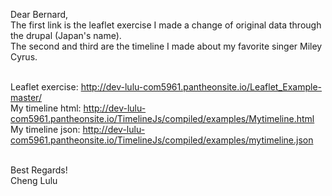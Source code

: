 Dear Bernard,<br>
The first link is the leaflet exercise I made a change of original data through the drupal (Japan's name). <br>
The second and third are the timeline I made about my favorite singer Miley Cyrus.<br>

<br>Leaflet exercise: http://dev-lulu-com5961.pantheonsite.io/Leaflet_Example-master/
<br>My timeline html: http://dev-lulu-com5961.pantheonsite.io/TimelineJs/compiled/examples/Mytimeline.html
<br>My timeline json: http://dev-lulu-com5961.pantheonsite.io/TimelineJs/compiled/examples/mytimeline.json

<br> Best Regards!
<br> Cheng Lulu
